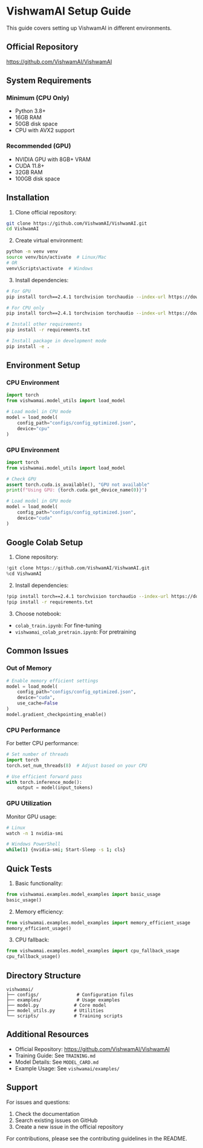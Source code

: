 # VishwamAI Setup Guide

This guide covers setting up VishwamAI in different environments.

## Official Repository
https://github.com/VishwamAI/VishwamAI

## System Requirements

### Minimum (CPU Only)
- Python 3.8+
- 16GB RAM
- 50GB disk space
- CPU with AVX2 support

### Recommended (GPU)
- NVIDIA GPU with 8GB+ VRAM
- CUDA 11.8+
- 32GB RAM
- 100GB disk space

## Installation

1. Clone official repository:
```bash
git clone https://github.com/VishwamAI/VishwamAI.git
cd VishwamAI
```

2. Create virtual environment:
```bash
python -m venv venv
source venv/bin/activate  # Linux/Mac
# OR
venv\Scripts\activate  # Windows
```

3. Install dependencies:
```bash
# For GPU
pip install torch==2.4.1 torchvision torchaudio --index-url https://download.pytorch.org/whl/cu118

# For CPU only
pip install torch==2.4.1 torchvision torchaudio --index-url https://download.pytorch.org/whl/cpu

# Install other requirements
pip install -r requirements.txt

# Install package in development mode
pip install -e .
```

## Environment Setup

### CPU Environment
```python
import torch
from vishwamai.model_utils import load_model

# Load model in CPU mode
model = load_model(
    config_path="configs/config_optimized.json",
    device="cpu"
)
```

### GPU Environment
```python
import torch
from vishwamai.model_utils import load_model

# Check GPU
assert torch.cuda.is_available(), "GPU not available"
print(f"Using GPU: {torch.cuda.get_device_name(0)}")

# Load model in GPU mode
model = load_model(
    config_path="configs/config_optimized.json",
    device="cuda"
)
```

## Google Colab Setup

1. Clone repository:
```python
!git clone https://github.com/VishwamAI/VishwamAI.git
%cd VishwamAI
```

2. Install dependencies:
```bash
!pip install torch==2.4.1 torchvision torchaudio --index-url https://download.pytorch.org/whl/cu118
!pip install -r requirements.txt
```

3. Choose notebook:
- `colab_train.ipynb`: For fine-tuning
- `vishwamai_colab_pretrain.ipynb`: For pretraining

## Common Issues

### Out of Memory
```python
# Enable memory efficient settings
model = load_model(
    config_path="configs/config_optimized.json",
    device="cuda",
    use_cache=False
)
model.gradient_checkpointing_enable()
```

### CPU Performance
For better CPU performance:
```python
# Set number of threads
import torch
torch.set_num_threads(8)  # Adjust based on your CPU

# Use efficient forward pass
with torch.inference_mode():
    output = model(input_tokens)
```

### GPU Utilization
Monitor GPU usage:
```bash
# Linux
watch -n 1 nvidia-smi

# Windows PowerShell
while(1) {nvidia-smi; Start-Sleep -s 1; cls}
```

## Quick Tests

1. Basic functionality:
```python
from vishwamai.examples.model_examples import basic_usage
basic_usage()
```

2. Memory efficiency:
```python
from vishwamai.examples.model_examples import memory_efficient_usage
memory_efficient_usage()
```

3. CPU fallback:
```python
from vishwamai.examples.model_examples import cpu_fallback_usage
cpu_fallback_usage()
```

## Directory Structure
```
vishwamai/
├── configs/              # Configuration files
├── examples/             # Usage examples
├── model.py             # Core model
├── model_utils.py       # Utilities
└── scripts/             # Training scripts
```

## Additional Resources

- Official Repository: https://github.com/VishwamAI/VishwamAI
- Training Guide: See `TRAINING.md`
- Model Details: See `MODEL_CARD.md`
- Example Usage: See `vishwamai/examples/`

## Support

For issues and questions:
1. Check the documentation
2. Search existing issues on GitHub
3. Create a new issue in the official repository

For contributions, please see the contributing guidelines in the README.
